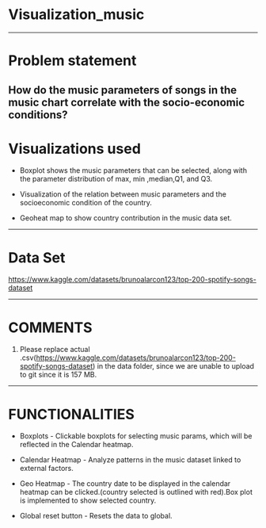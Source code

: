 # Visualization_music

-------------------------------------------------------------------------------------------------------------------------------------
# Problem statement
How do the music parameters  of songs in the music chart correlate with the socio-economic conditions?
-------------------------------------------------------------------------------------------------------------------------------------
# Visualizations used

* Boxplot shows the music parameters that can be selected, along with the parameter distribution of  max, min ,median,Q1, and Q3.

* Visualization of the relation between music parameters and the socioeconomic condition of the country.

* Geoheat map to show country contribution in the music data set.

-------------------------------------------------------------------------------------------------------------------------------------

# Data Set
https://www.kaggle.com/datasets/brunoalarcon123/top-200-spotify-songs-dataset

----------------------------------------------------------------------------------------------------------------------------------------
# COMMENTS
1. Please replace actual .csv(https://www.kaggle.com/datasets/brunoalarcon123/top-200-spotify-songs-dataset) in the data folder, since we are unable to upload to git since it is 157 MB.

----------------------------------------------------------------------------------------------------------------------------------------
# FUNCTIONALITIES
   
* Boxplots             -  Clickable boxplots for selecting music params, which will be reflected in the Calendar heatmap.
  
* Calendar Heatmap     -  Analyze patterns in the music dataset linked to external factors.
  
* Geo Heatmap          -  The country date to be displayed in the calendar heatmap can be clicked.(country selected is outlined with red).Box plot is implemented to show selected 
                          country.
  
* Global reset button  -  Resets the data to global.



